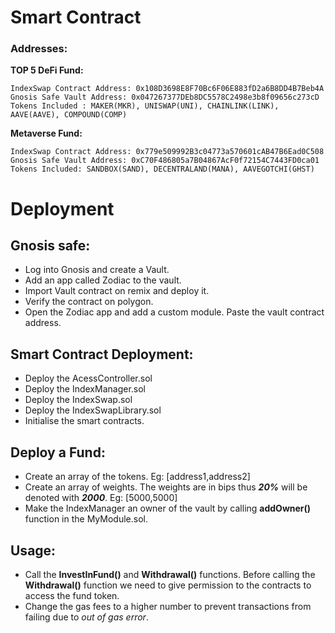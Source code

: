 
# Smart Contract

### Addresses:

**TOP 5 DeFi Fund:** 
```
IndexSwap Contract Address: 0x108D3698E8F70Bc6F06E883fD2a6B8DD4B7Beb4A
Gnosis Safe Vault Address: 0x047267377DEb8DC5578C2498e3b8f09656c273cD
Tokens Included : MAKER(MKR), UNISWAP(UNI), CHAINLINK(LINK), AAVE(AAVE), COMPOUND(COMP)
```
**Metaverse Fund:**
```
IndexSwap Contract Address: 0x779e509992B3c04773a570601cAB47B6Ead0C508
Gnosis Safe Vault Address: 0xC70F486805a7B04867AcF0f72154C7443FD0ca01
Tokens Included: SANDBOX(SAND), DECENTRALAND(MANA), AAVEGOTCHI(GHST)
```


 


# Deployment

## Gnosis safe:

- Log into Gnosis and create a Vault.
- Add an app called Zodiac to the vault.
- Import Vault contract on remix and deploy it.
- Verify the contract on polygon.
- Open the Zodiac app and add a custom module. Paste the vault contract address.

## Smart Contract Deployment:
- Deploy the AcessController.sol 
- Deploy the IndexManager.sol
- Deploy the IndexSwap.sol
- Deploy the IndexSwapLibrary.sol
- Initialise the smart contracts.

## Deploy a Fund:
- Create an array of the tokens. Eg: [address1,address2]
- Create an array of weights. The weights are in bips thus ***20%*** will be denoted with ***2000***. Eg: [5000,5000]
- Make the IndexManager an owner of the vault by calling **addOwner()** function in the MyModule.sol.

## Usage: 
- Call the **InvestInFund()** and **Withdrawal()** functions. Before calling the **Withdrawal()** function we need to give permission to the contracts to access the fund token.
- Change the gas fees to a higher number to prevent transactions from failing due to *out of gas error*.

